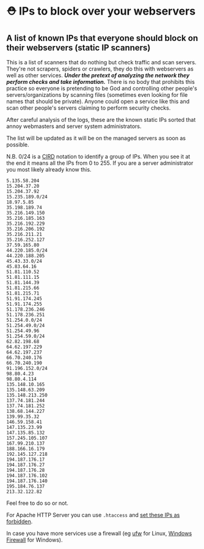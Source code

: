 # ⛑️ IPs to block over your webservers
## A list of known IPs that everyone should block on their webservers (static IP scanners)

This is a list of scanners that do nothing but check traffic and scan servers. They're not scrapers, spiders or crawlers, they do this with webservers as well as other services.
**_Under the pretext of analyzing the network they perform checks and take information._**
There is no body that prohibits this practice so everyone is pretending to be God and controlling other people's servers/organizations by scanning files (sometimes even looking for file names that should be private). Anyone could open a service like this and scan other people's servers claiming to perform security checks.

After careful analysis of the logs, these are the known static IPs sorted that annoy webmasters and server system administrators.

The list will be updated as it will be on the managed servers as soon as possible.
<!-- This list should be called fuck these bastards -->
N.B. 0/24 is a [CIRD](https://en.wikipedia.org/wiki/Classless_Inter-Domain_Routing) notation to identify a group of IPs. When you see it at the end it means all the IPs from 0 to 255. If you are a server administrator you most likely already know this.
```
5.135.58.204
15.204.37.20
15.204.37.92
15.235.189.0/24
18.97.5.85
35.198.189.74
35.216.149.150
35.216.185.163
35.216.192.229
35.216.206.192
35.216.211.21
35.216.252.127
37.59.165.80
44.220.185.0/24
44.220.188.205
45.43.33.0/24
45.83.64.16
51.81.110.52
51.81.111.15
51.81.144.39
51.81.215.66
51.81.215.71
51.91.174.245
51.91.174.255
51.178.236.246
51.178.236.251
51.254.0.0/24
51.254.49.0/24
51.254.49.96
51.254.59.0/24
62.82.198.68
64.62.197.229
64.62.197.237
66.70.240.176
66.70.240.190
91.196.152.0/24
98.80.4.23
98.80.4.114
135.148.10.165
135.148.63.209
135.148.213.250
137.74.181.244
137.74.181.252
138.68.144.227
139.99.35.32
146.59.158.41
147.135.23.99
147.135.85.132
157.245.105.107
167.99.210.137
188.166.16.179
192.145.127.218
194.187.176.17
194.187.176.27
194.187.176.28
194.187.176.102
194.187.176.140
195.184.76.137
213.32.122.82

```

Feel free to do so or not.

For Apache HTTP Server you can use `.htaccess` and [set these IPs as forbidden](https://serverfault.com/questions/714270/how-to-block-ip-in-htaccess-on-apache-2-4#answer-750459).

In case you have more services use a firewall (eg [ufw](https://www.digitalocean.com/community/tutorials/how-to-set-up-a-firewall-with-ufw-on-ubuntu) for Linux, [Windows Firewall](https://knowledge.civilgeo.com/configuring-windows-firewall-to-allow-or-block-ip-addresses/) for Windows).
